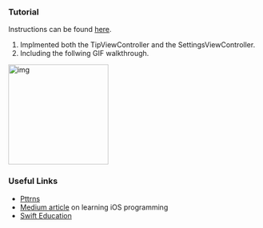 ### Tutorial

Instructions can be found [here](http://courses.codepath.com/snippets/intro_to_ios/prework.md).

1. Implmented both the TipViewController and the SettingsViewController.
1. Including the follwing GIF walkthrough.

<img src='https://github.com/neowulf33/tippy/raw/v1.0/tippy_demo.gif' title='img' width='200' alt='img' />

### Useful Links

* [Pttrns](http://pttrns.com)
* [Medium article] on learning iOS programming
* [Swift Education](https://swifteducation.github.io/)

[Medium article]: https://medium.com/ios-os-x-development/apple-has-published-a-great-free-learn-to-code-course-for-swift-on-github-feb5e4d70691#.r918sw5nx

